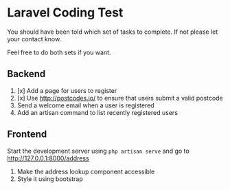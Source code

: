 # Laravel Coding Test

You should have been told which set of tasks to complete. If not please let your contact know.

Feel free to do both sets if you want. 

## Backend

1. [x] Add a page for users to register
2. [x] Use http://postcodes.io/ to ensure that users submit a valid postcode
3. Send a welcome email when a user is registered
4. Add an artisan command to list recently registered users

## Frontend

Start the development server using `php artisan serve` and go to http://127.0.0.1:8000/address

1. Make the address lookup component accessible
2. Style it using bootstrap
